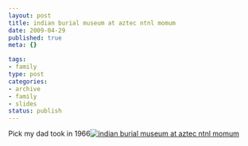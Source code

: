 ```yaml
--- 
layout: post
title: indian burial museum at aztec ntnl momum
date: 2009-04-29
published: true
meta: {}

tags: 
- family
type: post
categories: 
- archive
- family
- slides
status: publish
---
```

Pick my dad took in 1966[![indian burial museum at aztec ntnl momum](http://media.eick.us/2011/05/332570859_68eb7ab4c6.jpg)](http://www.flickr.com/photos/19429588@N00/332570859 "View 'indian burial museum at aztec ntnl momum' on Flickr.com")
